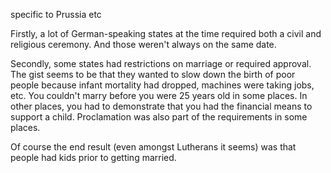 specific to Prussia etc

Firstly, a lot of German-speaking states at the time required both a civil and religious ceremony. And those weren't always on the same date.


Secondly, some states had restrictions on marriage or required approval. The gist seems to be that they wanted to slow down the birth of poor people because infant mortality had dropped, machines were taking jobs, etc. You couldn't marry before you were 25 years old in some places. In other places, you had to demonstrate that you had the financial means to support a child. Proclamation was also part of the requirements in some places.

Of course the end result (even amongst Lutherans it seems) was that people had kids prior to getting married.
